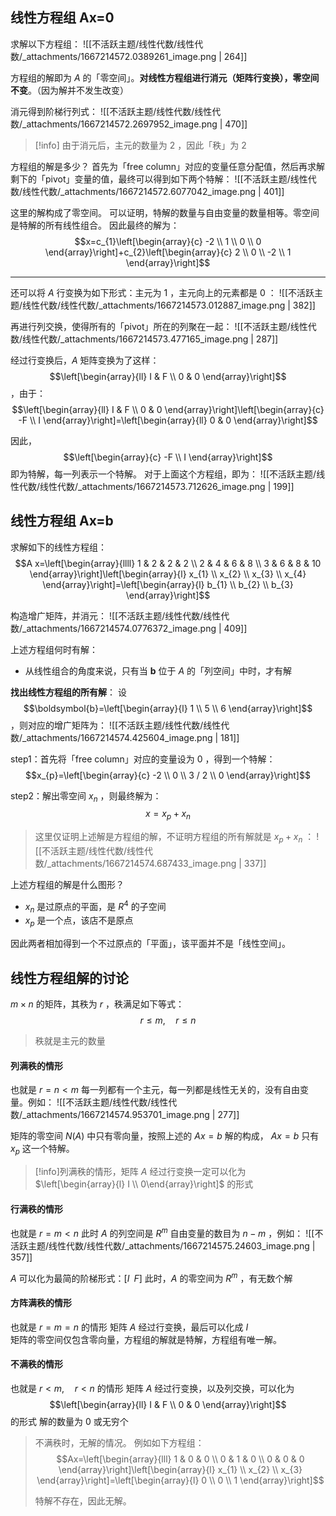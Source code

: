 
## 线性方程组 Ax=0
求解以下方程组：
![[不活跃主题/线性代数/线性代数/_attachments/1667214572.0389261_image.png | 264]]

方程组的解即为 $A$  的「零空间」。**对线性方程组进行消元（矩阵行变换），零空间不变**。（因为解并不发生改变）

消元得到阶梯行列式：
![[不活跃主题/线性代数/线性代数/_attachments/1667214572.2697952_image.png | 470]]

>[!info]
>由于消元后，主元的数量为 $2$ ，因此「秩」为 $2$ 


方程组的解是多少？
首先为「free column」对应的变量任意分配值，然后再求解剩下的「pivot」变量的值，最终可以得到如下两个特解：
![[不活跃主题/线性代数/线性代数/_attachments/1667214572.6077042_image.png | 401]]

这里的解构成了零空间。
可以证明，特解的数量与自由变量的数量相等。零空间是特解的所有线性组合。
因此最终的解为：
$$x=c_{1}\left[\begin{array}{c}
-2 \\
1 \\
0 \\
0
\end{array}\right]+c_{2}\left[\begin{array}{c}
2 \\
0 \\
-2 \\
1
\end{array}\right]$$

---


还可以将 $A$  行变换为如下形式：主元为 $1$ ，主元向上的元素都是 $0$ ：
![[不活跃主题/线性代数/线性代数/_attachments/1667214573.012887_image.png | 382]]

再进行列交换，使得所有的「pivot」所在的列聚在一起：
![[不活跃主题/线性代数/线性代数/_attachments/1667214573.477165_image.png | 287]]

经过行变换后，$A$  矩阵变换为了这样：$$\left[\begin{array}{ll}
I & F \\
0 & 0
\end{array}\right]$$ ，由于：
$$\left[\begin{array}{ll}
I & F \\
0 & 0
\end{array}\right]\left[\begin{array}{c}
-F \\
I
\end{array}\right]=\left[\begin{array}{ll}
0 & 0
\end{array}\right]$$

因此，$$\left[\begin{array}{c}
-F \\
I
\end{array}\right]$$  即为特解，每一列表示一个特解。
对于上面这个方程组，即为：
![[不活跃主题/线性代数/线性代数/_attachments/1667214573.712626_image.png | 199]]


## 线性方程组 Ax=b
求解如下的线性方程组：
$$A x=\left[\begin{array}{llll}
1 & 2 & 2 & 2 \\
2 & 4 & 6 & 8 \\
3 & 6 & 8 & 10
\end{array}\right]\left[\begin{array}{l}
x_{1} \\
x_{2} \\
x_{3} \\
x_{4}
\end{array}\right]=\left[\begin{array}{l}
b_{1} \\
b_{2} \\
b_{3}
\end{array}\right]$$

构造增广矩阵，并消元：
![[不活跃主题/线性代数/线性代数/_attachments/1667214574.0776372_image.png | 409]]

上述方程组何时有解：

- 从线性组合的角度来说，只有当 $\boldsymbol{b}$  位于 $A$  的「列空间」中时，才有解

**找出线性方程组的所有解**：
设 $$\boldsymbol{b}=\left[\begin{array}{l}
1 \\
5 \\
6
\end{array}\right]$$ ，则对应的增广矩阵为：
![[不活跃主题/线性代数/线性代数/_attachments/1667214574.425604_image.png | 181]]

step1：首先将「free column」对应的变量设为 $0$ ，得到一个特解：
$$x_{p}=\left[\begin{array}{c}
-2 \\
0 \\
3 / 2 \\
0
\end{array}\right]$$

step2：解出零空间 $x_n$ ，则最终解为：
$$x = x_p + x_n$$

> 这里仅证明上述解是方程组的解，不证明方程组的所有解就是 $x_p + x_n$ ：
> ![[不活跃主题/线性代数/线性代数/_attachments/1667214574.687433_image.png | 337]]


上述方程组的解是什么图形？

- $x_n$  是过原点的平面，是 $R^4$  的子空间
- $x_p$  是一个点，该店不是原点

因此两者相加得到一个不过原点的「平面」，该平面并不是「线性空间」。


## 线性方程组解的讨论
$m \times n$  的矩阵，其秩为 $r$ ，秩满足如下等式：
$$r \le m,\quad r \le n$$

> 秩就是主元的数量



#### 列满秩的情形
也就是 $r = n < m$ 
每一列都有一个主元，每一列都是线性无关的，没有自由变量。例如：
![[不活跃主题/线性代数/线性代数/_attachments/1667214574.953701_image.png | 277]]

矩阵的零空间 $N(A)$  中只有零向量，按照上述的 $Ax = b$  解的构成， $Ax = b$  只有 $x_p$  这一个特解。

>[!info]列满秩的情形，矩阵 $A$  经过行变换一定可以化为 $\left[\begin{array}{l} I \\ 0\end{array}\right]$  的形式


#### 行满秩的情形
也就是 $r = m < n$ 
此时 $A$  的列空间是 $R^m$ 
自由变量的数目为 $n - m$ ，例如：
![[不活跃主题/线性代数/线性代数/_attachments/1667214575.24603_image.png | 357]]

$A$  可以化为最简的阶梯形式：$[I\;\; F]$ 
此时，$A$  的零空间为 $R^m$ ，有无数个解


#### 方阵满秩的情形
也就是 $r = m = n$  的情形
矩阵 $A$  经过行变换，最后可以化成 $I$  
矩阵的零空间仅包含零向量，方程组的解就是特解，方程组有唯一解。


#### 不满秩的情形
也就是 $r < m,\quad r< n$  的情形
矩阵 $A$  经过行变换，以及列交换，可以化为 $$\left[\begin{array}{ll}
I & F \\
0 & 0
\end{array}\right]$$  的形式
解的数量为 $0$  或无穷个

> 不满秩时，无解的情况。
> 例如如下方程组：
> $$Ax=\left[\begin{array}{lll}
1 & 0 & 0 \\
0 & 1 & 0 \\
0 & 0 & 0
\end{array}\right]\left[\begin{array}{l}
x_{1} \\
x_{2} \\
x_{3}
\end{array}\right]=\left[\begin{array}{l}
0 \\
0 \\
1
\end{array}\right]$$ 
> 
> 特解不存在，因此无解。


